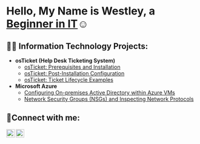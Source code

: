 <h1>Hello, My Name is Westley, a <a href="https://linkedin.com/in/WestleyJWilliams">Beginner in IT</a>☺</h1>

<h2>👨‍💻 Information Technology Projects:</h2>

- <b>osTicket (Help Desk Ticketing System)</b>
  - [osTicket: Prerequisites and Installation](https://github.com/WestleyJWilliams/osticket-prereqs)
  - [osTicket: Post-Installation Configuration](https://github.com/WestleyJWilliams/post-install-config)
  - [osTicket: Ticket Lifecycle Examples](https://github.com/WestleyJWilliams/ticket-lifecycle)
- <b>Microsoft Azure</b>
  - [Configuring On-premises Active Directory within Azure VMs](https://github.com/WestleyJWilliams/configure-ad)
  - [Network Security Groups (NSGs) and Inspecting Network Protocols](https://github.com/WestleyJWilliams/azure-network-protocols)

<h2>🤳Connect with me:</h2>

[<img align="left" alt="Wes| Twitter" width="22px" src="https://cdn.jsdelivr.net/npm/simple-icons@v3/icons/twitter.svg" />][twitter]
[<img align="left" alt="Wes| LinkedIn" width="22px" src="https://cdn.jsdelivr.net/npm/simple-icons@v3/icons/linkedin.svg" />][linkedin]

[twitter]: https://twitter.com/wesjwilliams
[linkedin]: https://www.linkedin.com/in/westley-williams-921ba8335/
